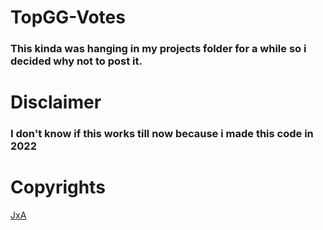 # TopGG-Votes
### This kinda was hanging in my projects folder for a while so i decided why not to post it.
# Disclaimer
### I don't know if this works till now because i made this code in 2022
# Copyrights
[JxA](https://jxa.one)
